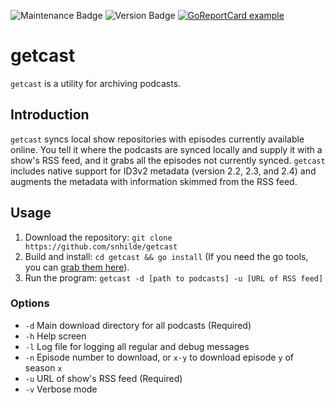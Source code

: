 ![Maintenance Badge](https://img.shields.io/badge/Maintained-yes-success)
![Version Badge](https://img.shields.io/badge/Version-1.4.0-informational)
[![GoReportCard example](https://goreportcard.com/badge/github.com/snhilde/getcast)](https://goreportcard.com/report/github.com/snhilde/getcast)

# getcast
`getcast` is a utility for archiving podcasts.

## Introduction
`getcast` syncs local show repositories with episodes currently available online. You tell it where the podcasts are synced locally and supply it with a show's RSS feed, and it grabs all the episodes not currently synced. `getcast` includes native support for ID3v2 metadata (version 2.2, 2.3, and 2.4) and augments the metadata with information skimmed from the RSS feed.

## Usage
1. Download the repository:
`git clone https://github.com/snhilde/getcast`
2. Build and install:
`cd getcast && go install` (If you need the go tools, you can [grab them here](https://golang.org/doc/install)).
3. Run the program:
`getcast -d [path to podcasts] -u [URL of RSS feed]`

### Options
* `-d` Main download directory for all podcasts (Required)
* `-h` Help screen
* `-l` Log file for logging all regular and debug messages
* `-n` Episode number to download, or `x-y` to download episode `y` of season `x`
* `-u` URL of show's RSS feed (Required)
* `-v` Verbose mode
